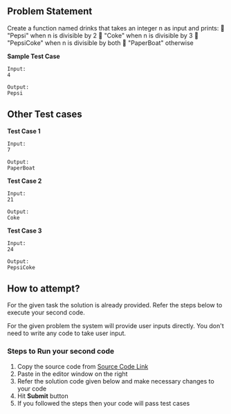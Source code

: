 ## Problem Statement
Create a function named drinks that takes an integer n as input and prints:
 "Pepsi" when n is divisible by 2
 "Coke" when n is divisible by 3
 "PepsiCoke" when n is divisible by both
 "PaperBoat" otherwise


**Sample Test Case**
```
Input:
4

Output:
Pepsi
```
## Other Test cases
**Test Case 1**
```
Input:
7

Output:
PaperBoat
```
**Test Case 2**
```
Input:
21

Output:
Coke
```

**Test Case 3**
```
Input:
24

Output:
PepsiCoke
```

## How to attempt?
For the given task the solution is already provided. Refer the steps below to execute your second code.

For the given problem the system will provide user inputs directly. You don't need to write any code to take user input.

### Steps to Run your second code
1. Copy the source code from [Source Code Link](https://raw.githubusercontent.com/Aartiarora22/Lab_assignments/main/P1/T3/Main.java)
2. Paste in the editor window on the right
3. Refer the solution code given below and make necessary changes to your code
4. Hit **Submit** button
5. If you followed the steps then your code will pass test cases
